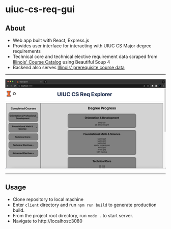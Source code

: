# uiuc-cs-req-gui

## About
* Web app built with React, Express.js
* Provides user interface for interacting with UIUC CS Major degree requirements
* Technical core and technical elective requirement data scraped from [Illinois' Course Catalog](http://catalog.illinois.edu/undergraduate/engineering/computer-science-bs/#degreerequirementstext) using Beautiful Soup 4
* Backend also serves [Illinois' prerequisite course data](https://github.com/illinois/prerequisites-dataset)

---

![](client/public/demo.png)

---

## Usage
* Clone repository to local machine
* Enter `client` directory and run `npm run build` to generate production build.
* From the project root directory, run `node .` to start server.
* Navigate to http://localhost:3080
